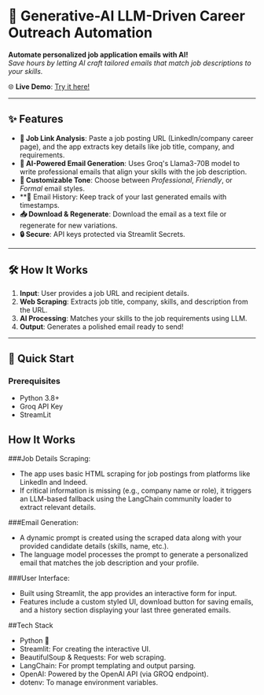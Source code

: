# 📧 Generative-AI LLM-Driven Career Outreach Automation  

**Automate personalized job application emails with AI!**  
*Save hours by letting AI craft tailored emails that match job descriptions to your skills.*  

🌐 **Live Demo**: [Try it here!](https://gen-ai-email-generator-tehseen-h.streamlit.app/)  

---

## ✨ Features  
- **🔗 Job Link Analysis**: Paste a job posting URL (LinkedIn/company career page), and the app extracts key details like job title, company, and requirements.  
- **🤖 AI-Powered Email Generation**: Uses Groq's Llama3-70B model to write professional emails that align your skills with the job description.  
- **🎨 Customizable Tone**: Choose between *Professional*, *Friendly*, or *Formal* email styles.
- **📜 Email History: Keep track of your last generated emails with timestamps.
- **📥 Download & Regenerate**: Download the email as a text file or regenerate for new variations.  
- **🔒 Secure**: API keys protected via Streamlit Secrets.  

---

## 🛠️ How It Works  
1. **Input**: User provides a job URL and recipient details.  
2. **Web Scraping**: Extracts job title, company, skills, and description from the URL.  
3. **AI Processing**: Matches your skills to the job requirements using LLM.  
4. **Output**: Generates a polished email ready to send!  

---

## 🚀 Quick Start  
### Prerequisites  
- Python 3.8+  
- Groq API Key
- StreamLit


## How It Works
###Job Details Scraping:

- The app uses basic HTML scraping for job postings from platforms like LinkedIn and Indeed.
- If critical information is missing (e.g., company name or role), it triggers an LLM-based fallback using the LangChain community loader to extract relevant details.

###Email Generation:

- A dynamic prompt is created using the scraped data along with your provided candidate details (skills, name, etc.).
- The language model processes the prompt to generate a personalized email that matches the job description and your profile.

###User Interface:

- Built using Streamlit, the app provides an interactive form for input.
- Features include a custom styled UI, download button for saving emails, and a history section displaying your last three generated emails.

##Tech Stack
- Python 🐍
- Streamlit: For creating the interactive UI.
- BeautifulSoup & Requests: For web scraping.
- LangChain: For prompt templating and output parsing.
- OpenAI: Powered by the OpenAI API (via GROQ endpoint).
- dotenv: To manage environment variables.
